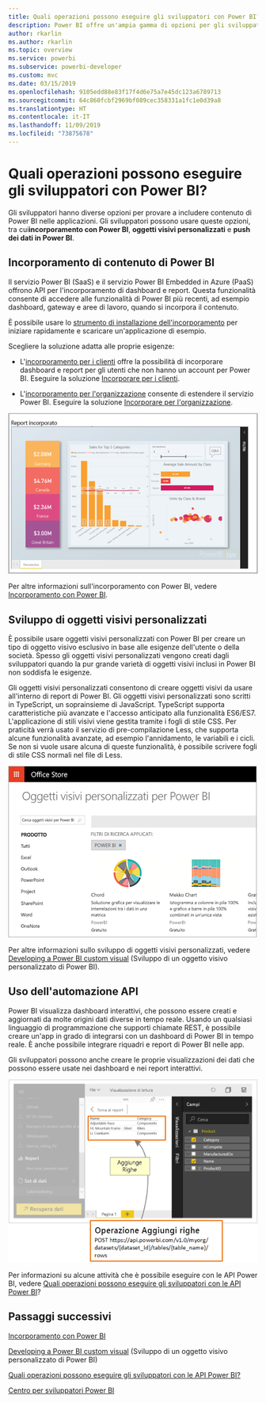 ```yaml
---
title: Quali operazioni possono eseguire gli sviluppatori con Power BI?
description: Power BI offre un'ampia gamma di opzioni per gli sviluppatori, che vanno dall'incorporamento agli oggetti visivi personalizzati fino ai set di dati in streaming.
author: rkarlin
ms.author: rkarlin
ms.topic: overview
ms.service: powerbi
ms.subservice: powerbi-developer
ms.custom: mvc
ms.date: 03/15/2019
ms.openlocfilehash: 9105edd88e83f17f4d6e75a7e45dc123a6789713
ms.sourcegitcommit: 64c860fcbf2969bf089cec358331a1fc1e0d39a8
ms.translationtype: HT
ms.contentlocale: it-IT
ms.lasthandoff: 11/09/2019
ms.locfileid: "73875678"
---
```

# <a name="what-can-developers-do-with-power-bi"></a>Quali operazioni possono eseguire gli sviluppatori con Power BI?

Gli sviluppatori hanno diverse opzioni per provare a includere contenuto di Power BI nelle applicazioni. Gli sviluppatori possono usare queste opzioni, tra cui**incorporamento con Power BI**, **oggetti visivi personalizzati** e **push dei dati in Power BI**.

## <a name="embedding-power-bi-content"></a>Incorporamento di contenuto di Power BI

Il servizio Power BI (SaaS) e il servizio Power BI Embedded in Azure (PaaS) offrono API per l'incorporamento di dashboard e report. Questa funzionalità consente di accedere alle funzionalità di Power BI più recenti, ad esempio dashboard, gateway e aree di lavoro, quando si incorpora il contenuto.

È possibile usare lo [strumento di installazione dell'incorporamento](https://aka.ms/embedsetup) per iniziare rapidamente e scaricare un'applicazione di esempio.

Scegliere la soluzione adatta alle proprie esigenze:

* L'[incorporamento per i clienti](embedding.md#embedding-for-your-customers) offre la possibilità di incorporare dashboard e report per gli utenti che non hanno un account per Power BI. Eseguire la soluzione [Incorporare per i clienti](https://aka.ms/embedsetup/AppOwnsData).

* L'[incorporamento per l'organizzazione](embedding.md#embedding-for-your-organization) consente di estendere il servizio Power BI. Eseguire la soluzione [Incorporare per l'organizzazione](https://aka.ms/embedsetup/UserOwnsData).

![Esempio di Power BI Embedded](media/what-can-you-do/what-can-you-do-02.png)

Per altre informazioni sull'incorporamento con Power BI, vedere [Incorporamento con Power BI](embedding.md).

## <a name="developing-custom-visuals"></a>Sviluppo di oggetti visivi personalizzati

È possibile usare oggetti visivi personalizzati con Power BI per creare un tipo di oggetto visivo esclusivo in base alle esigenze dell'utente o della società. Spesso gli oggetti visivi personalizzati vengono creati dagli sviluppatori quando la pur grande varietà di oggetti visivi inclusi in Power BI non soddisfa le esigenze.

Gli oggetti visivi personalizzati consentono di creare oggetti visivi da usare all'interno di report di Power BI. Gli oggetti visivi personalizzati sono scritti in TypeScript, un soprainsieme di JavaScript. TypeScript supporta caratteristiche più avanzate e l'accesso anticipato alla funzionalità ES6/ES7. L'applicazione di stili visivi viene gestita tramite i fogli di stile CSS. Per praticità verrà usato il servizio di pre-compilazione Less, che supporta alcune funzionalità avanzate, ad esempio l'annidamento, le variabili e i cicli. Se non si vuole usare alcuna di queste funzionalità, è possibile scrivere fogli di stile CSS normali nel file di Less.

![Esempio di oggetti visivi](media/what-can-you-do/powerbi-custom-visual-store.png)

Per altre informazioni sullo sviluppo di oggetti visivi personalizzati, vedere [Developing a Power BI custom visual](visuals/custom-visual-develop-tutorial.md) (Sviluppo di un oggetto visivo personalizzato di Power BI).

## <a name="using-api-automation"></a>Uso dell'automazione API

Power BI visualizza dashboard interattivi, che possono essere creati e aggiornati da molte origini dati diverse in tempo reale. Usando un qualsiasi linguaggio di programmazione che supporti chiamate REST, è possibile creare un'app in grado di integrarsi con un dashboard di Power BI in tempo reale. È anche possibile integrare riquadri e report di Power BI nelle app.

Gli sviluppatori possono anche creare le proprie visualizzazioni dei dati che possono essere usate nei dashboard e nei report interattivi.

![Esempio di push dei dati](media/what-can-you-do/powerbi-push-data.png)

Per informazioni su alcune attività che è possibile eseguire con le API Power BI, vedere [Quali operazioni possono eseguire gli sviluppatori con le API Power BI](overview-of-power-bi-rest-api.md)?

## <a name="next-steps"></a>Passaggi successivi

[Incorporamento con Power BI](embedding.md)  

[Developing a Power BI custom visual](https://microsoft.github.io/PowerBI-visuals/docs/step-by-step-lab/developing-a-power-bi-custom-visual/) (Sviluppo di un oggetto visivo personalizzato di Power BI)

[Quali operazioni possono eseguire gli sviluppatori con le API Power BI?](overview-of-power-bi-rest-api.md)

[Centro per sviluppatori Power BI](https://powerbi.microsoft.com/developers/)